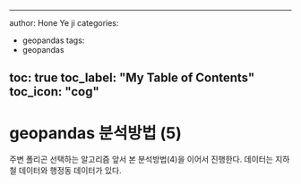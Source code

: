 

---

author: Hone Ye ji
categories: 
 - geopandas
tags: 
 - geopandas

toc: true
toc_label: "My Table of Contents"
toc_icon: "cog"
---
# geopandas 분석방법 (5)
주변 폴리곤 선택하는 알고리즘
앞서 본 분석방법(4)을 이어서 진행한다.
데이터는 지하철 데이터와 행정동 데이터가 있다.

<!--stackedit_data:
eyJoaXN0b3J5IjpbLTM5ODgzMDA5NV19
-->